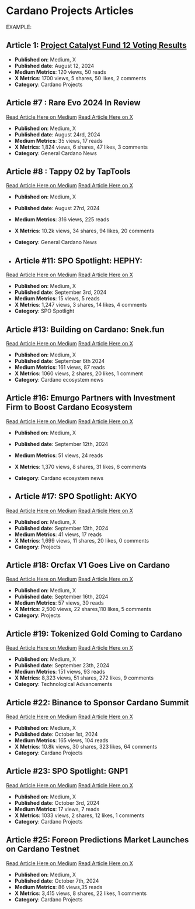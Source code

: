 # Cardano Projects Articles

EXAMPLE:
## Article 1: [Project Catalyst Fund 12 Voting Results](https://medium.com/link-to-article)
- **Published on**: Medium, X
- **Published date**: August 12, 2024
- **Medium Metrics**: 120 views, 50 reads
- **X Metrics**: 1700 views, 5 shares, 50 likes, 2 comments
- **Category**: Cardano Projects

## Article #7 : Rare Evo 2024 In Review
[Read Article Here on Medium]( https://medium.com/tap-in-with-taptools/rare-evo-las-vegas-2024-f90811a45348)
[Read Article Here on X]( https://x.com/TapTools/status/1827058226594247107)

- **Published on**: Medium, X
- **Published date**: August 24rd, 2024  
- **Medium Metrics**: 35 views, 17 reads
- **X Metrics**: 1,824 views, 6 shares, 47 likes, 3 comments  
- **Category**: General Cardano News

## Article #8 : Tappy 02 by TapTools
[Read Article Here on Medium]( https://medium.com/tap-in-with-taptools/tappy-02-by-taptools-8666e172d728)
[Read Article Here on X]( https://x.com/TapTools/status/1828479234269991232)

- **Published on**: Medium, X
- **Published date**: August 27rd, 2024  
- **Medium Metrics**: 316 views, 225 reads
- **X Metrics**: 10.2k views, 34 shares, 94 likes, 20 comments  
- **Category**: General Cardano News

- ## Article #11: SPO Spotlight: HEPHY: 
[Read Article Here on Medium]( https://medium.com/tap-in-with-taptools/spo-spotlight-hephy-b270f0ea8577)
[Read Article Here on X]( https://x.com/TapTools/status/1831097339282345985)

- **Published on**: Medium, X
- **Published date**: September 3rd, 2024
- **Medium Metrics**: 15 views, 5 reads
- **X Metrics**: 1,247 views, 3 shares, 14 likes, 4 comments
- **Category**: SPO Spotlight

## Article #13: Building on Cardano: Snek.fun
[Read Article Here on Medium]( https://medium.com/tap-in-with-taptools/token-spotlight-strike-a0d172a286e0)
[Read Article Here on X]( https://x.com/TapTools/status/1832124420338684246)

- **Published on**: Medium, X
- **Published date**: September 6th 2024
- **Medium Metrics**: 161 views, 87 reads
- **X Metrics**: 1060 views, 2 shares, 20 likes, 1 comment
- **Category**: Cardano ecosystem news

## Article #16: Emurgo Partners with Investment Firm to Boost Cardano Ecosystem
[Read Article Here on Medium]( https://medium.com/tap-in-with-taptools/emurgo-partners-with-investment-firm-to-boost-cardano-ecosystem-24b6de53912e)
[Read Article Here on X]( https://x.com/TapTools/status/1834302323814006877)

- **Published on**: Medium, X
- **Published date**: September 12th, 2024
- **Medium Metrics**: 51 views, 24 reads
- **X Metrics**: 1,370 views, 8 shares, 31 likes, 6 comments
- **Category**: Cardano ecosystem news

- ## Article #17: SPO Spotlight: AKYO
[Read Article Here on Medium]( https://medium.com/tap-in-with-taptools/spo-spotlight-akyo-5d3a07551a2f)
[Read Article Here on X](https://x.com/TapTools/status/1834735929505845290) 

- **Published on**: Medium, X
- **Published date**: September 13th, 2024
- **Medium Metrics**: 41 views, 17 reads
- **X Metrics**: 1,699 views, 11 shares, 20 likes, 0 comments
- **Category**: Projects

## Article #18: Orcfax V1 Goes Live on Cardano
[Read Article Here on Medium]( https://medium.com/tap-in-with-taptools/orcfax-v1-goes-live-on-cardano-1ac1c2aa55af)
[Read Article Here on X](https://x.com/TapTools/status/1834735929505845290)

- **Published on**: Medium, X
- **Published date**: September 16th, 2024
- **Medium Metrics**: 57 views, 30 reads
- **X Metrics**: 2,500 views, 22 shares,110 likes, 5 comments
- **Category**: Projects

## Article #19: Tokenized Gold Coming to Cardano
[Read Article Here on Medium]( https://medium.com/tap-in-with-taptools/tokenized-gold-coming-to-cardano-49ed4481b134)
[Read Article Here on X](https://x.com/TapTools/status/1838299798933258512 )

- **Published on**: Medium, X
- **Published date**: September 23th, 2024
- **Medium Metrics**: 151 views, 93 reads
- **X Metrics**: 8,323 views, 51 shares, 272 likes, 9 comments
- **Category**: Technological Advancements

## Article #22: Binance to Sponsor Cardano Summit
[Read Article Here on Medium]( https://medium.com/tap-in-with-taptools/binance-to-sponsor-cardano-summit-f1ccb23fd897   )
[Read Article Here on X](https://x.com/TapTools/status/1841232622724530390  )

- **Published on**: Medium, X
- **Published date**: October 1st, 2024
- **Medium Metrics**: 165 views, 104 reads
- **X Metrics**: 10.8k views, 30 shares, 323 likes, 64 comments
- **Category**: Cardano Projects

## Article #23: SPO Spotlight: GNP1
[Read Article Here on Medium]( https://medium.com/tap-in-with-taptools/spo-spotlight-gnp1-67838fcc57b1 )
[Read Article Here on X](https://x.com/TapTools/status/1841939140805591068 )

- **Published on**: Medium, X
- **Published date**: October 3rd, 2024
- **Medium Metrics**: 17 views, 7 reads
- **X Metrics**: 1033 views, 2 shares, 12 likes, 1 comments
- **Category**: Cardano Projects

## Article #25: Foreon Predictions Market Launches on Cardano Testnet
[Read Article Here on Medium]( https://medium.com/tap-in-with-taptools/token-spotlight-rsrsn-e1f18809b21d  )
[Read Article Here on X](https://x.com/TapTools/status/1843404433394389003  )

- **Published on**: Medium, X
- **Published date**: October 7th, 2024
- **Medium Metrics**: 86 views,35 reads
- **X Metrics**: 3,415 views, 8 shares, 22 likes, 1 comments
- **Category**: Cardano Projects



